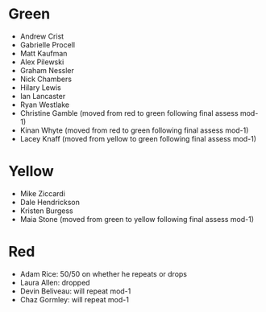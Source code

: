 # Green
- Andrew Crist
- Gabrielle Procell
- Matt Kaufman
- Alex Pilewski
- Graham Nessler
- Nick Chambers
- Hilary Lewis
- Ian Lancaster
- Ryan Westlake
- Christine Gamble (moved from red to green following final assess mod-1)
- Kinan Whyte (moved from red to green following final assess mod-1)
- Lacey Knaff (moved from yellow to green following final assess mod-1)


# Yellow
- Mike Ziccardi 
- Dale Hendrickson
- Kristen Burgess
- Maia Stone (moved from green to yellow following final assess mod-1)


# Red 
- Adam Rice: 50/50 on whether he repeats or drops
- Laura Allen: dropped
- Devin Beliveau: will repeat mod-1
- Chaz Gormley: will repeat mod-1
